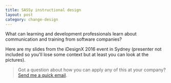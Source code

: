 ```yaml
---
title: SASSy instructional design
layout: post
category: change-design
---
```


What can learning and development professionals learn about communication and training from software companies?

Here are my slides from the iDesignX 2016 event in Sydney (presenter not included so you'll lose some context but at least you can look at the pictures).

<script async class="speakerdeck-embed" data-id="33555d46a3c6404b9cf47ba74373ec1a" data-ratio="1.33333333333333" src="//speakerdeck.com/assets/embed.js"></script>

> Got a question about how you can apply any of this at your company? [Send me a quick email](mailto:blair@rorani.com).
